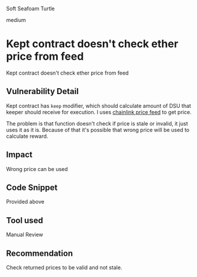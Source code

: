 Soft Seafoam Turtle

medium

# Kept contract doesn't check ether price from feed
Kept contract doesn't check ether price from feed
## Vulnerability Detail
Kept contract has `keep` modifier, which should calculate amount of DSU that keeper should receive for execution.
I uses [chainlink price feed](https://github.com/sherlock-audit/2023-07-perennial/blob/main/root/contracts/attribute/Kept.sol#L62) to get price.

The problem is that function doesn't check if price is stale or invalid, it just uses it as it is. Because of that it's possible that wrong price will be used to calculate reward.
## Impact
Wrong price can be used
## Code Snippet
Provided above
## Tool used

Manual Review

## Recommendation
Check returned prices to be valid and not stale.